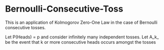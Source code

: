 # Bernoulli-Consecutive-Toss
This is an application of Kolmogorov Zero-One Law in the case of Bernoulli consecutive tosses.

Let P(Heads) = p and consider infinitely many independent tosses. Let A_k_ be the event that k or more consecutive heads occurs amongst the tosses 
